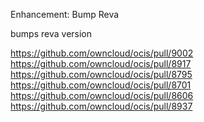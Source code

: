 Enhancement: Bump Reva

bumps reva version

https://github.com/owncloud/ocis/pull/9002
https://github.com/owncloud/ocis/pull/8917
https://github.com/owncloud/ocis/pull/8795
https://github.com/owncloud/ocis/pull/8701
https://github.com/owncloud/ocis/pull/8606
https://github.com/owncloud/ocis/pull/8937

